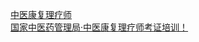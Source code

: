   
[中医康复理疗师](http://www.dianyue.me/archives/843/tmvki97g3r6a1wk3/)  
[国家中医药管理局·中医康复理疗师考证培训！](http://www.dianyue.me/archives/859/crl5soypfreqk8ny/)